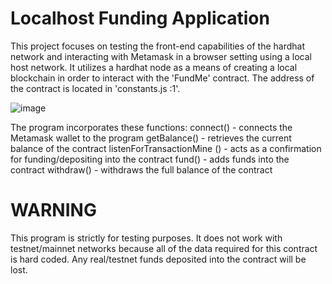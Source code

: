 # Localhost Funding Application

This project focuses on testing the front-end capabilities of the hardhat network and interacting with Metamask in a browser setting using a local host network. It utilizes a hardhat node as a means of creating a local blockchain in order to interact with the 'FundMe' contract. The address of the contract is located in 'constants.js :1'.

![image](https://user-images.githubusercontent.com/99213972/183232560-a172af91-df8e-435e-a6e5-4616665d8750.png)

The program incorporates these functions:
connect() - connects the Metamask wallet to the program
getBalance() - retrieves the current balance of the contract
listenForTransactionMine () - acts as a confirmation for funding/depositing into the contract
fund() - adds funds into the contract
withdraw() - withdraws the full balance of the contract

# WARNING

This program is strictly for testing purposes. It does not work with testnet/mainnet networks because all of the data required for this contract is hard coded. Any real/testnet funds deposited into the contract will be lost.
